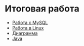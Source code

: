 # Итоговая работа
* [Работа с MySQL](https://github.com/101jd/2ndBlock/tree/main/SQL)
* [Работа в Linux](https://github.com/101jd/2ndBlock/tree/main/Linux)
* [Диаграмма](https://github.com/101jd/2ndBlock/tree/main/OOP/Diagram)
* [Java](https://github.com/101jd/2ndBlock/tree/main/OOP/Animals/Nursery/src)
